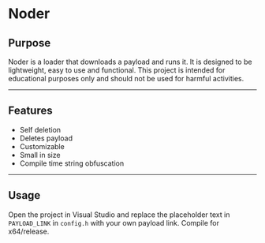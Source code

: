 # **Noder**
## **Purpose**
Noder is a loader that downloads a payload and runs it. It is designed to be lightweight, easy to use and functional. This project is intended for educational purposes only and should not be used for harmful activities.

***
## **Features**
<ul>
 <li>Self deletion</li>
 <li>Deletes payload</li>
 <li>Customizable</li>
 <li>Small in size</li>
 <li>Compile time string obfuscation</li>
</ul>


***
## **Usage**
Open the project in Visual Studio and replace the placeholder text in ``PAYLOAD_LINK`` in ``config.h`` with your own payload link. Compile for x64/release.